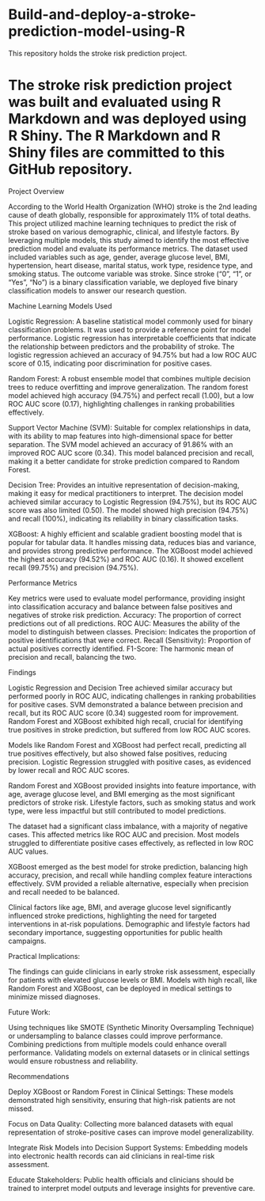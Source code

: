 # Build-and-deploy-a-stroke-prediction-model-using-R

This repository holds the stroke risk prediction project.

# The stroke risk prediction project was built and evaluated using R Markdown and was deployed using R Shiny. The R Markdown and R Shiny files are committed to this GitHub repository.

Project Overview

According to the World Health Organization (WHO) stroke is the 2nd leading cause of death globally, responsible for approximately 11% of total deaths. This project utilized machine learning techniques to predict the risk of stroke based on various demographic, clinical, and lifestyle factors. By leveraging multiple models, this study aimed to identify the most effective prediction model and evaluate its performance metrics. The dataset used included variables such as age, gender, average glucose level, BMI, hypertension, heart disease, marital status, work type, residence type, and smoking status. The outcome variable was stroke. Since stroke (“0”, “1”, or “Yes”, “No”) is a binary classification variable, we deployed five binary classification models to answer our research question.

Machine Learning Models Used

Logistic Regression: A baseline statistical model commonly used for binary classification problems. It was used to provide a reference point for model performance. Logistic regression has interpretable coefficients that indicate the relationship between predictors and the probability of stroke. The logistic regression achieved an accuracy of 94.75% but had a low ROC AUC score of 0.15, indicating poor discrimination for positive cases.

Random Forest: A robust ensemble model that combines multiple decision trees to reduce overfitting and improve generalization. The random forest model achieved high accuracy (94.75%) and perfect recall (1.00), but a low ROC AUC score (0.17), highlighting challenges in ranking probabilities effectively.

Support Vector Machine (SVM): Suitable for complex relationships in data, with its ability to map features into high-dimensional space for better separation. The SVM model achieved an accuracy of 91.86% with an improved ROC AUC score (0.34). This model balanced precision and recall, making it a better candidate for stroke prediction compared to Random Forest.

Decision Tree: Provides an intuitive representation of decision-making, making it easy for medical practitioners to interpret. The decision model achieved similar accuracy to Logistic Regression (94.75%), but its ROC AUC score was also limited (0.50). The model showed high precision (94.75%) and recall (100%), indicating its reliability in binary classification tasks.

XGBoost: A highly efficient and scalable gradient boosting model that is popular for tabular data. It handles missing data, reduces bias and variance, and provides strong predictive performance. The XGBoost model achieved the highest accuracy (94.52%) and ROC AUC (0.16). It showed excellent recall (99.75%) and precision (94.75%).

Performance Metrics

Key metrics were used to evaluate model performance, providing insight into classification accuracy and balance between false positives and negatives of stroke risk prediction. Accuracy: The proportion of correct predictions out of all predictions. ROC AUC: Measures the ability of the model to distinguish between classes. Precision: Indicates the proportion of positive identifications that were correct. Recall (Sensitivity): Proportion of actual positives correctly identified. F1-Score: The harmonic mean of precision and recall, balancing the two.

Findings

Logistic Regression and Decision Tree achieved similar accuracy but performed poorly in ROC AUC, indicating challenges in ranking probabilities for positive cases. SVM demonstrated a balance between precision and recall, but its ROC AUC score (0.34) suggested room for improvement. Random Forest and XGBoost exhibited high recall, crucial for identifying true positives in stroke prediction, but suffered from low ROC AUC scores.

Models like Random Forest and XGBoost had perfect recall, predicting all true positives effectively, but also showed false positives, reducing precision. Logistic Regression struggled with positive cases, as evidenced by lower recall and ROC AUC scores.

Random Forest and XGBoost provided insights into feature importance, with age, average glucose level, and BMI emerging as the most significant predictors of stroke risk. Lifestyle factors, such as smoking status and work type, were less impactful but still contributed to model predictions.

The dataset had a significant class imbalance, with a majority of negative cases. This affected metrics like ROC AUC and precision. Most models struggled to differentiate positive cases effectively, as reflected in low ROC AUC values.

XGBoost emerged as the best model for stroke prediction, balancing high accuracy, precision, and recall while handling complex feature interactions effectively. SVM provided a reliable alternative, especially when precision and recall needed to be balanced.

Clinical factors like age, BMI, and average glucose level significantly influenced stroke predictions, highlighting the need for targeted interventions in at-risk populations. Demographic and lifestyle factors had secondary importance, suggesting opportunities for public health campaigns.

Practical Implications:

The findings can guide clinicians in early stroke risk assessment, especially for patients with elevated glucose levels or BMI. Models with high recall, like Random Forest and XGBoost, can be deployed in medical settings to minimize missed diagnoses.

Future Work:

Using techniques like SMOTE (Synthetic Minority Oversampling Technique) or undersampling to balance classes could improve performance. Combining predictions from multiple models could enhance overall performance. Validating models on external datasets or in clinical settings would ensure robustness and reliability.

Recommendations

Deploy XGBoost or Random Forest in Clinical Settings: These models demonstrated high sensitivity, ensuring that high-risk patients are not missed.

Focus on Data Quality: Collecting more balanced datasets with equal representation of stroke-positive cases can improve model generalizability.

Integrate Risk Models into Decision Support Systems: Embedding models into electronic health records can aid clinicians in real-time risk assessment.

Educate Stakeholders: Public health officials and clinicians should be trained to interpret model outputs and leverage insights for preventive care.

